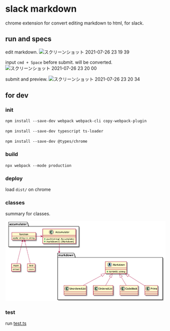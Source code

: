 # slack markdown
chrome extension for convert editing markdown to html, for slack.

## run and specs
edit markdown.
![スクリーンショット 2021-07-26 23 19 39](https://user-images.githubusercontent.com/18749992/127004643-49a7ea5d-ccff-4139-b461-bd6ae58396a4.png)

input `cmd + Space` before submit. will be converted.
![スクリーンショット 2021-07-26 23 20 00](https://user-images.githubusercontent.com/18749992/127004653-9e32f358-22df-402f-ae8a-1d0aa7532870.png)

submit and preview.
![スクリーンショット 2021-07-26 23 20 34](https://user-images.githubusercontent.com/18749992/127004656-556648b0-49cd-468b-8405-418eb29164f6.png)

## for dev
### init
```
npm install --save-dev webpack webpack-cli copy-webpack-plugin

npm install --save-dev typescript ts-loader

npm install --save-dev @types/chrome
```

### build
```
npx webpack --mode production
```

### deploy
load `dist/` on chrome

### classes
summary for classes.

![classes](./classes.png)

### test
run [test.ts](./src/test.ts)

